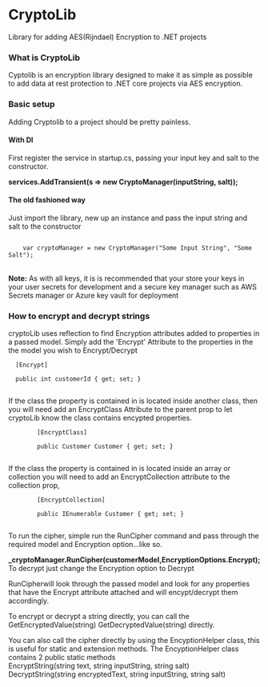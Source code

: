 # CryptoLib
Library for adding AES(Rijndael) Encryption to .NET projects

<h3>What is CryptoLib</h3>
Cyptolib is an encryption library designed to make it as simple as possible to add data at rest protection to .NET core projects via AES encryption.

<h3>Basic setup</h3>
<p>Adding Cryptolib to a project should be pretty painless. </p>
<h4>With DI</h4>
<p>First register the service in startup.cs, passing your input key and salt to the constructor.</p>
<p><strong>services.AddTransient<ICryptoManager>(s => new CryptoManager(inputString, salt));</p></strong>
<h4>The old fashioned way</h4>
<p>Just import the library, new up an instance and pass the input string and salt to the constructor</p>
<code>
	var cryptoManager = new CryptoManager("Some Input String", "Some Salt");
</code>

<br/>
<p><strong>Note:</strong> As with all keys, it is is recommended that your store your keys in your user secrets for development and a secure key manager 
such as AWS Secrets manager or Azure key vault for deployment</p>

<h3>How to encrypt and decrypt strings</h3>
<p>
  cryptoLib uses reflection to find Encryption attributes added to properties in a passed model. Simply add the 'Encrypt' Attribute to the properties in the the model you wish to Encrypt/Decrypt <br/>
  
  <code>
  [Encrypt]<br/>
  public int customerId { get; set; }  
  </code>

<p>
	If the class the property is contained in is located inside another class, then you will need add an EncryptClass Attribute to the parent prop to let cryptoLib know the class contains encypted properties.
	</br>
	<code>
		[EncryptClass]</br>
        public Customer Customer { get; set; }
	</code>
</p>
  
  <p>
	If the class the property is contained in is located inside an array or collection you will need to add an EncryptCollection attribute to the collection prop, 
	</br>
	<code>
		[EncryptCollection]</br>
        public IEnumerable<Customer> Customer { get; set; }
	</code>
</p>
  
  
</p>
<p>
  To run the cipher, simple run the RunCipher command and pass through the required model and Encryption option...like so. <br/>
  
  <strong>_cryptoManager.RunCipher(customerModel,EncryptionOptions.Encrypt); </strong>
  <br/>
  To decrypt just change the Encryption option to Decrypt
</p>
<p>
  RunCipherwill look through the passed model and look for any properties that have the Encrypt attribute attached and will encypt/decrypt them accordingly.  
</p>

<p>
To encrypt or decrypt a string directly, you can call the GetEncryptedValue(string) GetDecryptedValue(string) directly.
</p>

<p>
 You can also call the cipher directly by using the EncyptionHelper class, this is useful for static and extension methods.
 The EncyptionHelper class contains 2 public static methods <br/>
 EncryptString(string text, string inputString, string salt) <br/>
 DecryptString(string encryptedText, string inputString, string salt) <br/>
</p>

